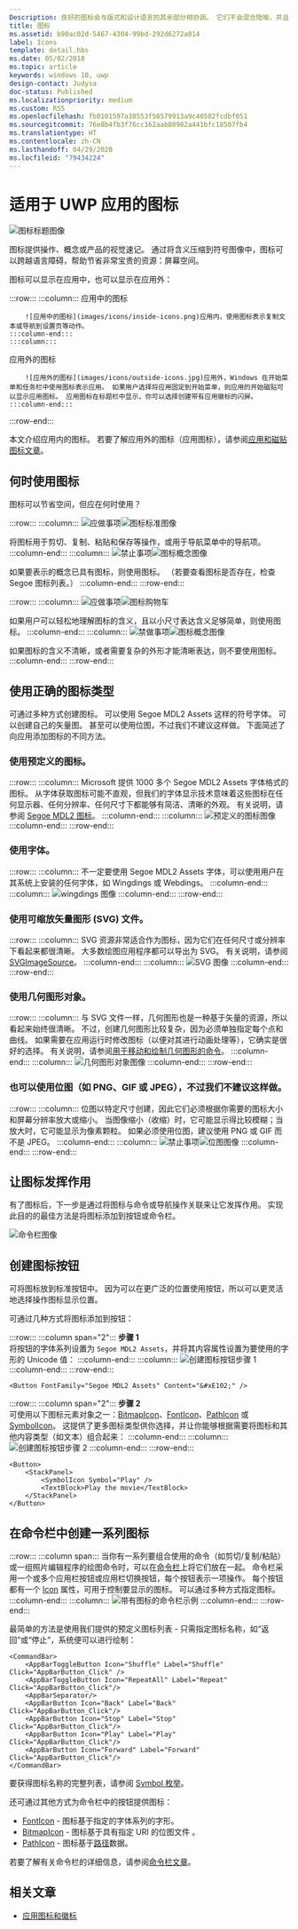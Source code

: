 ```yaml
---
Description: 良好的图标会与版式和设计语言的其余部分相协调。 它们不会混合隐喻，并且会尽快且尽量简单地仅传达所需内容。
title: 图标
ms.assetid: b90ac02d-5467-4304-99bd-292d6272a014
label: Icons
template: detail.hbs
ms.date: 05/02/2018
ms.topic: article
keywords: windows 10, uwp
design-contact: Judysa
doc-status: Published
ms.localizationpriority: medium
ms.custom: RS5
ms.openlocfilehash: fb0101597a38553f56579913a9c40502fcdbf051
ms.sourcegitcommit: 76e8b4fb3f76cc162aab80982a441bfc18507fb4
ms.translationtype: HT
ms.contentlocale: zh-CN
ms.lasthandoff: 04/29/2020
ms.locfileid: "79434224"
---
```

# <a name="icons-for-uwp-apps"></a>适用于 UWP 应用的图标

![图标标题图像](images/icons/header-icons.png)

图标提供操作、概念或产品的视觉速记。 通过将含义压缩到符号图像中，图标可以跨越语言障碍，帮助节省非常宝贵的资源：屏幕空间。 

图标可以显示在应用中，也可以显示在应用外： 

:::row:::
    :::column:::
        应用中的图标 

        ![应用中的图标](images/icons/inside-icons.png)应用内，使用图标表示复制文本或导航到设置页等动作。
    :::column-end:::
    :::column:::
应用外的图标 

        ![应用外的图标](images/icons/outside-icons.jpg)应用外，Windows 在开始菜单和任务栏中使用图标表示应用。 如果用户选择将应用固定到开始菜单，则应用的开始磁贴可以显示应用图标。 应用图标在标题栏中显示，你可以选择创建带有应用徽标的闪屏。
    :::column-end:::
:::row-end:::

本文介绍应用内的图标。 若要了解应用外的图标（应用图标），请参阅[应用和磁贴图标文章](/windows/uwp/design/shell/tiles-and-notifications/app-assets)。

## <a name="when-to-use-icons"></a>何时使用图标

图标可以节省空间，但应在何时使用？ 

:::row:::
    :::column:::
        ![应做事项](images/do.svg)![图标标准图像](images/icons/icons-standard.svg)<br>

将图标用于剪切、复制、粘贴和保存等操作，或用于导航菜单中的导航项。
    :::column-end:::
    :::column:::
        ![禁止事项](images/dont.svg)![图标概念图像](images/icons/icons-concept.svg)<br>

如果要表示的概念已具有图标，则使用图标。 （若要查看图标是否存在，检查 Segoe 图标列表。）
    :::column-end:::
:::row-end:::

:::row:::
    :::column:::
        ![应做事项](images/do.svg)![图标购物车](images/icons/icon-shopping-cart.svg)<br>

如果用户可以轻松地理解图标的含义，且以小尺寸表达含义足够简单，则使用图标。
    :::column-end:::
    :::column:::
        ![禁做事项](images/dont.svg)![图标概念图像](images/icons/icon-bad-example.png)<br>

如果图标的含义不清晰，或者需要复杂的外形才能清晰表达，则不要使用图标。
    :::column-end:::
:::row-end:::



## <a name="using-the-right-type-of-icon"></a>使用正确的图标类型

可通过多种方式创建图标。 可以使用 Segoe MDL2 Assets 这样的符号字体。 可以创建自己的矢量图。 甚至可以使用位图，不过我们不建议这样做。 下面简述了向应用添加图标的不同方法。 

### <a name="use-a-predefined-icon"></a>使用预定义的图标。
:::row:::
    :::column:::
Microsoft 提供 1000 多个 Segoe MDL2 Assets 字体格式的图标。 从字体获取图标可能不直观，但我们的字体显示技术意味着这些图标在任何显示器、任何分辨率、任何尺寸下都能够有简洁、清晰的外观。 有关说明，请参阅 [Segoe MDL2 图标](segoe-ui-symbol-font.md)。
    :::column-end:::
    :::column:::
        ![预定义的图标图像](images/icons/predefined-icon.png)
    :::column-end:::
:::row-end:::

### <a name="use-a-font"></a>使用字体。
:::row:::
    :::column:::
不一定要使用 Segoe MDL2 Assets 字体，可以使用用户在其系统上安装的任何字体，如 Wingdings 或 Webdings。
    :::column-end:::
    :::column:::
        ![wingdings 图像](images/icons/wingdings.png)
    :::column-end:::
:::row-end:::

### <a name="use-a-scalable-vector-graphics-svg-file"></a>使用可缩放矢量图形 (SVG) 文件。
:::row:::
    :::column:::
SVG 资源非常适合作为图标，因为它们在任何尺寸或分辨率下看起来都很清晰。 大多数绘图应用程序都可以导出为 SVG。 有关说明，请参阅 [SVGImageSource](https://docs.microsoft.com/uwp/api/windows.ui.xaml.media.imaging.svgimagesource)。
    :::column-end:::
    :::column:::
        ![SVG 图像](images/icons/icon-scale.gif)
    :::column-end:::
:::row-end:::

### <a name="use-geometry-objects"></a>使用几何图形对象。
:::row:::
    :::column:::
与 SVG 文件一样，几何图形也是一种基于矢量的资源，所以看起来始终很清晰。 不过，创建几何图形比较复杂，因为必须单独指定每个点和曲线。 如果需要在应用运行时修改图标（以便对其进行动画处理等），它确实是很好的选择。 有关说明，请参阅[用于移动和绘制几何图形的命令](../../xaml-platform/move-draw-commands-syntax.md)。 
    :::column-end:::
    :::column:::
        ![几何图形对象图像](images/icons/geometry-objects.png)
    :::column-end:::
:::row-end:::

### <a name="you-can-also-use-a-bitmap-image-such-as-png-gif-or-jpeg-although-we-dont-recommend-it"></a>也可以使用位图（如 PNG、GIF 或 JPEG），不过我们不建议这样做。
:::row:::
    :::column:::
位图以特定尺寸创建，因此它们必须根据你需要的图标大小和屏幕分辨率放大或缩小。 当图像缩小（收缩）时，它可能显示得比较模糊；当放大时，它可能显示为像素颗粒。 如果必须使用位图，建议使用 PNG 或 GIF 而不是 JPEG。 
    :::column-end:::
    :::column:::
        ![禁止事项](images/dont.svg)![位图图像](images/icons/bitmap-image.png)
    :::column-end:::
:::row-end:::

## <a name="make-the-icon-do-something"></a>让图标发挥作用

有了图标后，下一步是通过将图标与命令或导航操作关联来让它发挥作用。 实现此目的的最佳方法是将图标添加到按钮或命令栏。 

![命令栏图像](images/icons/app-bar-desktop.svg)

## <a name="create-an-icon-button"></a>创建图标按钮

可将图标放到标准按钮中。 因为可以在更广泛的位置使用按钮，所以可以更灵活地选择操作图标显示位置。 

可通过几种方式将图标添加到按钮：

:::row:::
    :::column span="2":::
        <b>步骤 1</b><br>
将按钮的字体系列设置为 `Segoe MDL2 Assets`，并将其内容属性设置为要使用的字形的 Unicode 值：
    :::column-end:::
    :::column:::
        ![创建图标按钮步骤 1](images/icons/create-icon-step-1.svg)
    :::column-end:::
:::row-end:::

```xaml 
<Button FontFamily="Segoe MDL2 Assets" Content="&#xE102;" />
```

:::row:::
    :::column span="2":::
        <b>步骤 2</b><br>
可使用以下图标元素对象之一：[BitmapIcon](https://docs.microsoft.com/uwp/api/windows.ui.xaml.controls.bitmapicon)、[FontIcon](https://docs.microsoft.com/uwp/api/windows.ui.xaml.controls.fonticon)、[PathIcon](https://docs.microsoft.com/uwp/api/windows.ui.xaml.controls.pathicon) 或 [SymbolIcon](https://docs.microsoft.com/uwp/api/windows.ui.xaml.controls.symbolicon)。 这提供了更多图标类型供你选择，并让你能够根据需要将图标和其他内容类型（如文本）组合起来：
    :::column-end:::
    :::column:::
        ![创建图标按钮步骤 2](images/icons/icon-text-step-2.svg)
    :::column-end:::
:::row-end:::

```xaml 
<Button>
    <StackPanel>
        <SymbolIcon Symbol="Play" />
        <TextBlock>Play the movie</TextBlock>
    </StackPanel>
</Button>
```

## <a name="create-a-series-of-icons-in-a-command-bar"></a>在命令栏中创建一系列图标

:::row:::
    :::column span:::
当你有一系列要组合使用的命令（如剪切/复制/粘贴）或一组照片编辑程序的绘图命令时，可以在[命令栏](../controls-and-patterns/app-bars.md)上将它们放在一起。 命令栏采用一个或多个应用栏按钮或应用栏切换按钮，每个按钮表示一项操作。 每个按钮都有一个 [Icon](https://docs.microsoft.com/uwp/api/windows.ui.xaml.controls.appbarbutton#Windows_UI_Xaml_Controls_AppBarButton_Icon) 属性，可用于控制要显示的图标。 可以通过多种方式指定图标。 
    :::column-end:::
    :::column:::
        ![带有图标的命令栏示例](images/icons/create-icon-command-bar.svg)
    :::column-end:::
:::row-end:::

最简单的方法是使用我们提供的预定义图标列表 - 只需指定图标名称，如“返回”或“停止”，系统便可以进行绘制： 

``` xaml
<CommandBar>
    <AppBarToggleButton Icon="Shuffle" Label="Shuffle" Click="AppBarButton_Click" />
    <AppBarToggleButton Icon="RepeatAll" Label="Repeat" Click="AppBarButton_Click"/>
    <AppBarSeparator/>
    <AppBarButton Icon="Back" Label="Back" Click="AppBarButton_Click"/>
    <AppBarButton Icon="Stop" Label="Stop" Click="AppBarButton_Click"/>
    <AppBarButton Icon="Play" Label="Play" Click="AppBarButton_Click"/>
    <AppBarButton Icon="Forward" Label="Forward" Click="AppBarButton_Click"/>
</CommandBar>

```
要获得图标名称的完整列表，请参阅 [Symbol 枚举](https://docs.microsoft.com/uwp/api/windows.ui.xaml.controls.symbol)。 

还可通过其他方式为命令栏中的按钮提供图标：

+ [FontIcon](https://docs.microsoft.com/uwp/api/windows.ui.xaml.controls.fonticon) - 图标基于指定的字体系列的字形。
+ [BitmapIcon](https://docs.microsoft.com/uwp/api/windows.ui.xaml.controls.bitmapicon) - 图标基于具有指定 URI 的位图文件  。
+ [PathIcon](https://docs.microsoft.com/uwp/api/windows.ui.xaml.controls.pathicon) - 图标基于[路径](/uwp/api/windows.ui.xaml.shapes.path)数据。

若要了解有关命令栏的详细信息，请参阅[命令栏文章](../controls-and-patterns/app-bars.md)。 



## <a name="related-articles"></a>相关文章

* [应用图标和徽标](app-icons-and-logos.md)
